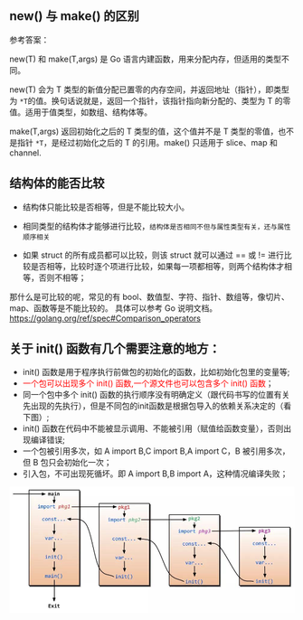 ## new() 与 make() 的区别

参考答案：

new(T) 和 make(T,args) 是 Go 语言内建函数，用来分配内存，但适用的类型不同。

new(T) 会为 T 类型的新值分配已置零的内存空间，并返回地址（指针），即类型为 `*T`的值。换句话说就是，返回一个指针，该指针指向新分配的、类型为 T 的零值。适用于值类型，如数组、结构体等。

make(T,args) 返回初始化之后的 T 类型的值，这个值并不是 T 类型的零值，也不是指针 `*T`，是经过初始化之后的 T 的引用。make() 只适用于 slice、map 和 channel.







## 结构体的能否比较

- 结构体只能比较是否相等，但是不能比较大小。
- 相同类型的结构体才能够进行比较，`结构体是否相同不但与属性类型有关，还与属性顺序相关`

- 如果 struct 的所有成员都可以比较，则该 struct 就可以通过 == 或 != 进行比较是否相等，比较时逐个项进行比较，如果每一项都相等，则两个结构体才相等，否则不相等；

那什么是可比较的呢，常见的有 bool、数值型、字符、指针、数组等，像切片、map、函数等是不能比较的。 具体可以参考 Go 说明文档。https://golang.org/ref/spec#Comparison_operators







## 关于 init() 函数有几个需要注意的地方：

- init() 函数是用于程序执行前做包的初始化的函数，比如初始化包里的变量等;
- <font color=#FF000 > 一个包可以出现多个 init() 函数,一个源文件也可以包含多个 init() 函数</font>；
- 同一个包中多个 init() 函数的执行顺序没有明确定义（跟代码书写的位置有关 先出现的先执行），但是不同包的init函数是根据包导入的依赖关系决定的（看下图）;
- init() 函数在代码中不能被显示调用、不能被引用（赋值给函数变量），否则出现编译错误;
- 一个包被引用多次，如 A import B,C import B,A import C，B 被引用多次，但 B 包只会初始化一次；
- 引入包，不可出现死循坏。即 A import B,B import A，这种情况编译失败；

![img](img/m_1dcfdeef282a2e7a5fde05ba3540b442_r.jpg)